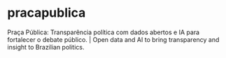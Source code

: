 # pracapublica
Praça Pública: Transparência política com dados abertos e IA para fortalecer o debate público. | Open data and AI to bring transparency and insight to Brazilian politics.
